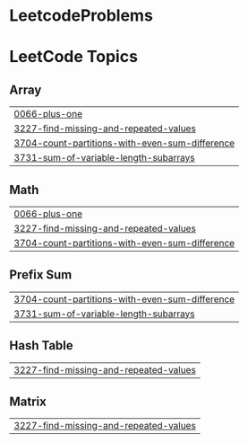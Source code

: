 # LeetcodeProblems
<!---LeetCode Topics Start-->
# LeetCode Topics
## Array
|  |
| ------- |
| [0066-plus-one](https://github.com/ARUNAS95/LeetcodeProblems/tree/master/0066-plus-one) |
| [3227-find-missing-and-repeated-values](https://github.com/ARUNAS95/LeetcodeProblems/tree/master/3227-find-missing-and-repeated-values) |
| [3704-count-partitions-with-even-sum-difference](https://github.com/ARUNAS95/LeetcodeProblems/tree/master/3704-count-partitions-with-even-sum-difference) |
| [3731-sum-of-variable-length-subarrays](https://github.com/ARUNAS95/LeetcodeProblems/tree/master/3731-sum-of-variable-length-subarrays) |
## Math
|  |
| ------- |
| [0066-plus-one](https://github.com/ARUNAS95/LeetcodeProblems/tree/master/0066-plus-one) |
| [3227-find-missing-and-repeated-values](https://github.com/ARUNAS95/LeetcodeProblems/tree/master/3227-find-missing-and-repeated-values) |
| [3704-count-partitions-with-even-sum-difference](https://github.com/ARUNAS95/LeetcodeProblems/tree/master/3704-count-partitions-with-even-sum-difference) |
## Prefix Sum
|  |
| ------- |
| [3704-count-partitions-with-even-sum-difference](https://github.com/ARUNAS95/LeetcodeProblems/tree/master/3704-count-partitions-with-even-sum-difference) |
| [3731-sum-of-variable-length-subarrays](https://github.com/ARUNAS95/LeetcodeProblems/tree/master/3731-sum-of-variable-length-subarrays) |
## Hash Table
|  |
| ------- |
| [3227-find-missing-and-repeated-values](https://github.com/ARUNAS95/LeetcodeProblems/tree/master/3227-find-missing-and-repeated-values) |
## Matrix
|  |
| ------- |
| [3227-find-missing-and-repeated-values](https://github.com/ARUNAS95/LeetcodeProblems/tree/master/3227-find-missing-and-repeated-values) |
<!---LeetCode Topics End-->